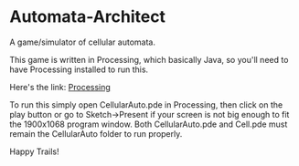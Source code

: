 # Automata-Architect
A game/simulator of cellular automata.

This game is written in Processing, which basically Java, so you'll need to have Processing installed to run this.

Here's the link: [Processing](https://processing.org/download)


To run this simply open CellularAuto.pde in Processing, then click on the play button or go to Sketch->Present if your screen is not big enough to fit the 1900x1068 program window. Both CellularAuto.pde and Cell.pde must remain the CellularAuto folder to run properly.

Happy Trails!
